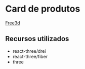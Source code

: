 # Card de produtos

[Free3d](https://free3d.com/)


## **Recursos utilizados**
- react-three/drei
- react-three/fiber
- three

